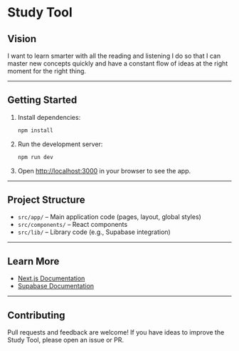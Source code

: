 # Study Tool

## Vision

I want to learn smarter with all the reading and listening I do so that I can master new concepts quickly and have a constant flow of ideas at the right moment for the right thing.

---

## Getting Started

1. Install dependencies:
   ```bash
   npm install
   ```
2. Run the development server:
   ```bash
   npm run dev
   ```
3. Open [http://localhost:3000](http://localhost:3000) in your browser to see the app.

---

## Project Structure

- `src/app/` – Main application code (pages, layout, global styles)
- `src/components/` – React components
- `src/lib/` – Library code (e.g., Supabase integration)

---

## Learn More

- [Next.js Documentation](https://nextjs.org/docs)
- [Supabase Documentation](https://supabase.com/docs)

---

## Contributing

Pull requests and feedback are welcome! If you have ideas to improve the Study Tool, please open an issue or PR.
